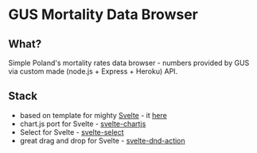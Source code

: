 # GUS Mortality Data Browser

## What?

Simple Poland's mortality rates data browser - numbers provided by GUS via custom made (node.js + Express + Heroku) API.

## Stack

- based on template for mighty [Svelte](https://svelte.dev) - it [here](https://github.com/sveltejs/template)
- chart.js port for Svelte - [svelte-chartjs](https://saurav.tech/mdbsvelte/?path=/story/charts--installation)
- Select for Svelte - [svelte-select](https://github.com/rob-balfre/svelte-select)
- great drag and drop for Svelte - [svelte-dnd-action](https://github.com/isaacHagoel/svelte-dnd-action)
